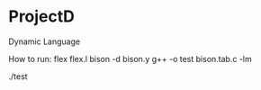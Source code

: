 # ProjectD
Dynamic Language

How to run:
flex flex.l
bison -d bison.y
g++ -o test bison.tab.c -lm

./test